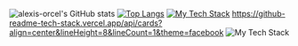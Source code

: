 ![alexis-orcel's GitHub stats](https://github-readme-stats.vercel.app/api?username=alexis-orcel&show_icons=true&theme=radical)
[![Top Langs](https://github-readme-stats.vercel.app/api/top-langs/?username=alexis-orcel&langs_count=8)](https://github.com/alexis-orcel/github-readme-stats)
[![My Tech Stack](https://github-readme-tech-stack.vercel.app/api/cards?align=center&lineHeight=8&lineCount=1&theme=facebook)](https://github-readme-tech-stack.vercel.app/api/cards?align=center&lineHeight=8&lineCount=1&theme=facebook)
https://github-readme-tech-stack.vercel.app/api/cards?align=center&lineHeight=8&lineCount=1&theme=facebook
<img src="https://github-readme-tech-stack.vercel.app/api/cards?align=center&lineHeight=8&lineCount=1&theme=facebook" alt="My Tech Stack" />
